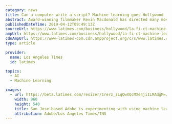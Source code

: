 ```yaml
---
category: news
title: Can a computer write a script? Machine learning goes Hollywood
abstract: Award-winning filmmaker Kevin Macdonald has directed many movies, including the drama \"The Last King of Scotland\" and thriller \"State of Play.\" But last year was the first time Macdonald worked with a script written by a machine. Macdonald directed a 60-second Lexus sedan commercial using artificial intelligence that relied on tech giant IBM's platform, Watson. The computer produced a script ...
publishedDateTime: 2019-04-12T09:49:13Z
sourceUrl: https://www.latimes.com/business/hollywood/la-fi-ct-machine-learning-hollywood-20190411-story.html
ampUrl: https://www.latimes.com/business/hollywood/la-fi-ct-machine-learning-hollywood-20190411-story.html?outputType=amp
cdnAmpUrl: https://www-latimes-com.cdn.ampproject.org/c/s/www.latimes.com/business/hollywood/la-fi-ct-machine-learning-hollywood-20190411-story.html?outputType=amp
type: article

provider:
  name: Los Angeles Times
  id: latimes

topics:
  - AI
  - Machine Learning

images:
  - url: https://beta.latimes.com/resizer/1rerz_zLqQwXQcMXe4jiILMAdgM=/960x540/filters:quality(80)/arc-goldfish-tronc-thumbnails.s3.amazonaws.com/04-26-2019/t_b1bca33e24cf429cbb71e645e5bf1cf6_name_la_using_computers_to_write_scripts_20190426_scaled.jpg
    width: 960
    height: 540
    title: San Jose-based Adobe is experimenting with using machine learning to help mimic someone's voice. Its technology can create a synthetic version of a person's voice with 30 minutes of their audio.
    attribution: Adobe/Los Angeles Times/TNS
---
```

